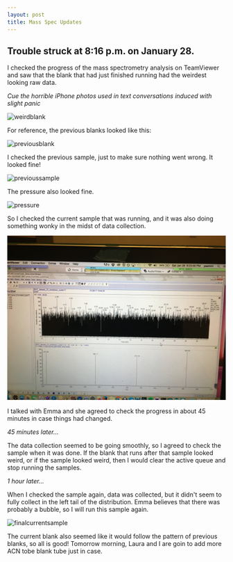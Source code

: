 ```yaml
---
layout: post
title: Mass Spec Updates
---
```


## Trouble struck at 8:16 p.m. on January 28.

I checked the progress of the mass spectrometry analysis on TeamViewer and saw that the blank that had just finished running had the weirdest looking raw data.

*Cue the horrible iPhone photos used in text conversations induced with slight panic*

![weirdblank](https://raw.githubusercontent.com/RobertsLab/project-oyster-oa/master/images/massspecupdatejan28/weirdblank.JPG)

For reference, the previous blanks looked like this:

![previousblank](https://raw.githubusercontent.com/RobertsLab/project-oyster-oa/master/images/massspecupdatejan28/previousblank.JPG)

I checked the previous sample, just to make sure nothing went wrong. It looked fine!

![previoussample](https://raw.githubusercontent.com/RobertsLab/project-oyster-oa/master/images/massspecupdatejan28/previoussample.JPG)

The pressure also looked fine.

![pressure](https://raw.githubusercontent.com/RobertsLab/project-oyster-oa/master/images/massspecupdatejan28/pressure.JPG)

So I checked the current sample that was running, and it was also doing something wonky in the midst of data collection.

![currentsample](https://raw.githubusercontent.com/RobertsLab/project-oyster-oa/master/images/massspecupdatejan28/currentsample.JPG)

I talked with Emma and she agreed to check the progress in about 45 minutes in case things had changed.

*45 minutes later...*

The data collection seemed to be going smoothly, so I agreed to check the sample when it was done. If the blank that runs after that sample looked weird, or if the sample looked weird, then I would clear the active queue and stop running the samples.

*1 hour later...*

When I checked the sample again, data was collected, but it didn't seem to fully collect in the left tail of the distribution. Emma believes that there was probably a bubble, so I will run this sample again.

![finalcurrentsample](https://raw.githubusercontent.com/RobertsLab/project-oyster-oa/master/images/massspecupdatejan28/finalcurrentsample.JPG)

The current blank also seemed like it would follow the pattern of previous blanks, so all is good! Tomorrow morning, Laura and I are goin to add more ACN tobe blank tube just in case.

